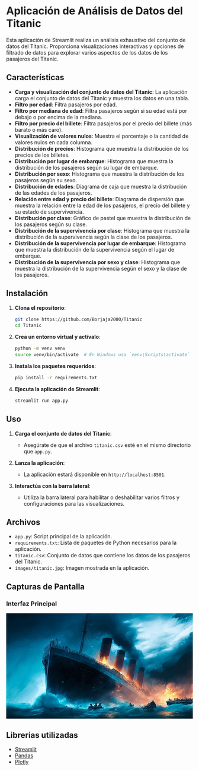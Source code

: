 # Aplicación de Análisis de Datos del Titanic

Esta aplicación de Streamlit realiza un análisis exhaustivo del conjunto de datos del Titanic. Proporciona visualizaciones interactivas y opciones de filtrado de datos para explorar varios aspectos de los datos de los pasajeros del Titanic.

## Características

- **Carga y visualización del conjunto de datos del Titanic**: La aplicación carga el conjunto de datos del Titanic y muestra los datos en una tabla.
- **Filtro por edad**: Filtra pasajeros por edad.
- **Filtro por mediana de edad**: Filtra pasajeros según si su edad está por debajo o por encima de la mediana.
- **Filtro por precio del billete**: Filtra pasajeros por el precio del billete (más barato o más caro).
- **Visualización de valores nulos**: Muestra el porcentaje o la cantidad de valores nulos en cada columna.
- **Distribución de precios**: Histograma que muestra la distribución de los precios de los billetes.
- **Distribución por lugar de embarque**: Histograma que muestra la distribución de los pasajeros según su lugar de embarque.
- **Distribución por sexo**: Histograma que muestra la distribución de los pasajeros según su sexo.
- **Distribución de edades**: Diagrama de caja que muestra la distribución de las edades de los pasajeros.
- **Relación entre edad y precio del billete**: Diagrama de dispersión que muestra la relación entre la edad de los pasajeros, el precio del billete y su estado de supervivencia.
- **Distribución por clase**: Gráfico de pastel que muestra la distribución de los pasajeros según su clase.
- **Distribución de la supervivencia por clase**: Histograma que muestra la distribución de la supervivencia según la clase de los pasajeros.
- **Distribución de la supervivencia por lugar de embarque**: Histograma que muestra la distribución de la supervivencia según el lugar de embarque.
- **Distribución de la supervivencia por sexo y clase**: Histograma que muestra la distribución de la supervivencia según el sexo y la clase de los pasajeros.

## Instalación

1. **Clona el repositorio**:
    ```sh
    git clone https://github.com/Borjaja2000/Titanic
    cd Titanic
    ```

2. **Crea un entorno virtual y actívalo**:
    ```sh
    python -m venv venv
    source venv/bin/activate  # En Windows usa `venv\Scripts\activate`
    ```

3. **Instala los paquetes requeridos**:
    ```sh
    pip install -r requirements.txt
    ```

4. **Ejecuta la aplicación de Streamlit**:
    ```sh
    streamlit run app.py
    ```

## Uso

1. **Carga el conjunto de datos del Titanic**:
    - Asegúrate de que el archivo `titanic.csv` esté en el mismo directorio que `app.py`.

2. **Lanza la aplicación**:
    - La aplicación estará disponible en `http://localhost:8501`.

3. **Interactúa con la barra lateral**:
    - Utiliza la barra lateral para habilitar o deshabilitar varios filtros y configuraciones para las visualizaciones.

## Archivos

- `app.py`: Script principal de la aplicación.
- `requirements.txt`: Lista de paquetes de Python necesarios para la aplicación.
- `titanic.csv`: Conjunto de datos que contiene los datos de los pasajeros del Titanic.
- `images/titanic.jpg`: Imagen mostrada en la aplicación.

## Capturas de Pantalla

### Interfaz Principal
![Interfaz Principal](images/titanic.jpg)


## Librerias utilizadas

- [Streamlit](https://streamlit.io/)
- [Pandas](https://pandas.pydata.org/)
- [Plotly](https://plotly.com/python/)







